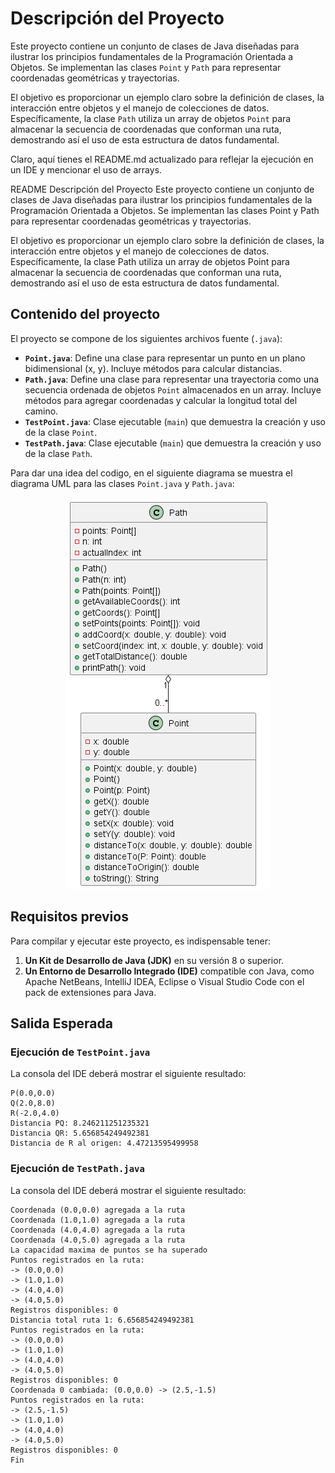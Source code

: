 # Descripción del Proyecto

Este proyecto contiene un conjunto de clases de Java diseñadas para ilustrar los principios fundamentales de la Programación Orientada a Objetos. Se implementan las clases `Point` y `Path` para representar coordenadas geométricas y trayectorias.

El objetivo es proporcionar un ejemplo claro sobre la definición de clases, la interacción entre objetos y el manejo de colecciones de datos. Específicamente, la clase `Path` utiliza un array de objetos `Point` para almacenar la secuencia de coordenadas que conforman una ruta, demostrando así el uso de esta estructura de datos fundamental.


Claro, aquí tienes el README.md actualizado para reflejar la ejecución en un IDE y mencionar el uso de arrays.

README
Descripción del Proyecto
Este proyecto contiene un conjunto de clases de Java diseñadas para ilustrar los principios fundamentales de la Programación Orientada a Objetos. Se implementan las clases Point y Path para representar coordenadas geométricas y trayectorias.

El objetivo es proporcionar un ejemplo claro sobre la definición de clases, la interacción entre objetos y el manejo de colecciones de datos. Específicamente, la clase Path utiliza un array de objetos Point para almacenar la secuencia de coordenadas que conforman una ruta, demostrando así el uso de esta estructura de datos fundamental.

## Contenido del proyecto

El proyecto se compone de los siguientes archivos fuente (`.java`):
* **`Point.java`**: Define una clase para representar un punto en un plano bidimensional (x, y). Incluye métodos para calcular distancias.
* **`Path.java`**: Define una clase para representar una trayectoria como una secuencia ordenada de objetos `Point` almacenados en un array. Incluye métodos para agregar coordenadas y calcular la longitud total del camino.
* **`TestPoint.java`**: Clase ejecutable (`main`) que demuestra la creación y uso de la clase `Point`.
* **`TestPath.java`**: Clase ejecutable (`main`) que demuestra la creación y uso de la clase `Path`.

Para dar una idea del codigo, en el siguiente diagrama se muestra el diagrama UML para las clases `Point.java` y `Path.java`:


<p align="center">
    <img src="clases.png" alt="Diagrama UML de las clases Point y Path" />
</p>

## Requisitos previos

Para compilar y ejecutar este proyecto, es indispensable tener:
1. **Un Kit de Desarrollo de Java (JDK)** en su versión 8 o superior.
2. **Un Entorno de Desarrollo Integrado (IDE)** compatible con Java, como Apache NetBeans, IntelliJ IDEA, Eclipse o Visual Studio Code con el pack de extensiones para Java.

## Salida Esperada

### Ejecución de `TestPoint.java`

La consola del IDE deberá mostrar el siguiente resultado:

```
P(0.0,0.0)
Q(2.0,8.0)
R(-2.0,4.0)
Distancia PQ: 8.246211251235321
Distancia QR: 5.656854249492381
Distancia de R al origen: 4.47213595499958
```

### Ejecución de `TestPath.java`

La consola del IDE deberá mostrar el siguiente resultado:

```
Coordenada (0.0,0.0) agregada a la ruta
Coordenada (1.0,1.0) agregada a la ruta
Coordenada (4.0,4.0) agregada a la ruta
Coordenada (4.0,5.0) agregada a la ruta
La capacidad maxima de puntos se ha superado
Puntos registrados en la ruta: 
-> (0.0,0.0)
-> (1.0,1.0)
-> (4.0,4.0)
-> (4.0,5.0)
Registros disponibles: 0
Distancia total ruta 1: 6.656854249492381
Puntos registrados en la ruta: 
-> (0.0,0.0)
-> (1.0,1.0)
-> (4.0,4.0)
-> (4.0,5.0)
Registros disponibles: 0
Coordenada 0 cambiada: (0.0,0.0) -> (2.5,-1.5)
Puntos registrados en la ruta: 
-> (2.5,-1.5)
-> (1.0,1.0)
-> (4.0,4.0)
-> (4.0,5.0)
Registros disponibles: 0
Fin
```
